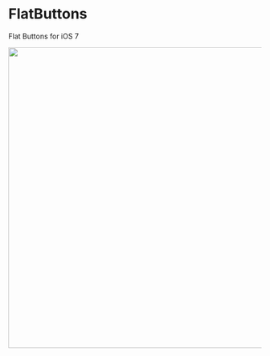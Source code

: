 FlatButtons
===========

Flat Buttons for iOS 7

<img src="https://raw.github.com/brennanMKE/FlatButtons/master/FlatButtons.png" width="600" />
